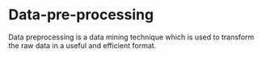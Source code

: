 # Data-pre-processing
Data preprocessing is a data mining technique which is used to transform the raw data in a useful and efficient format. 
